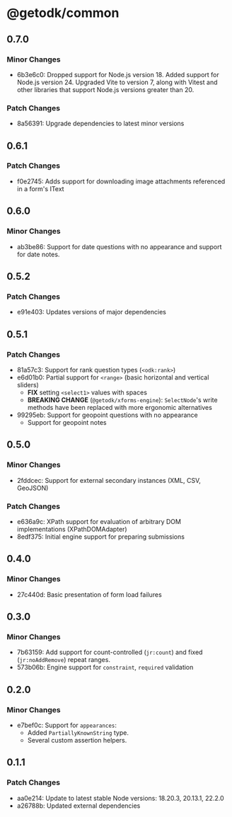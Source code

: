 # @getodk/common

## 0.7.0

### Minor Changes

- 6b3e6c0: Dropped support for Node.js version 18.
  Added support for Node.js version 24.
  Upgraded Vite to version 7, along with Vitest and other libraries that support Node.js versions greater than 20.

### Patch Changes

- 8a56391: Upgrade dependencies to latest minor versions

## 0.6.1

### Patch Changes

- f0e2745: Adds support for downloading image attachments referenced in a form's IText

## 0.6.0

### Minor Changes

- ab3be86: Support for date questions with no appearance and support for date notes.

## 0.5.2

### Patch Changes

- e91e403: Updates versions of major dependencies

## 0.5.1

### Patch Changes

- 81a57c3: Support for rank question types (`<odk:rank>`)
- e6d01b0: Partial support for `<range>` (basic horizontal and vertical sliders)
  - **FIX** setting `<select1>` values with spaces
  - **BREAKING CHANGE** (`@getodk/xforms-engine`): `SelectNode`'s write methods have been replaced with more ergonomic alternatives
- 99295eb: Support for geopoint questions with no appearance
  - Support for geopoint notes

## 0.5.0

### Minor Changes

- 2fddcec: Support for external secondary instances (XML, CSV, GeoJSON)

### Patch Changes

- e636a9c: XPath support for evaluation of arbitrary DOM implementations (XPathDOMAdapter)
- 8edf375: Initial engine support for preparing submissions

## 0.4.0

### Minor Changes

- 27c440d: Basic presentation of form load failures

## 0.3.0

### Minor Changes

- 7b63159: Add support for count-controlled (`jr:count`) and fixed (`jr:noAddRemove`) repeat ranges.
- 573b06b: Engine support for `constraint`, `required` validation

## 0.2.0

### Minor Changes

- e7bef0c: Support for `appearances`:
  - Added `PartiallyKnownString` type.
  - Several custom assertion helpers.

## 0.1.1

### Patch Changes

- aa0e214: Update to latest stable Node versions: 18.20.3, 20.13.1, 22.2.0
- a26788b: Updated external dependencies
